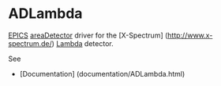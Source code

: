 # ADLambda
[EPICS](http://www.aps.anl.gov/epics/)
[areaDetector](https://github.com/areaDetector/areaDetector/blob/master/README.md) 
 driver for the [X-Spectrum] (http://www.x-spectrum.de/) 
   [Lambda](http://www.x-spectrum.de/p1%20-%20si.htm) detector.
 
 See
 * [Documentation] (documentation/ADLambda.html)
 
